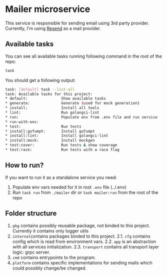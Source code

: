 # Mailer microservice

This service is responsible for sending email using 3rd party provider. Currently, I'm using [Resend](https://resend.com/overview) as a mail provider.

## Available tasks

You can see all available tasks running following command in the root of the repo:

```sh
task
```

You should get a following output:

```sh
task: [default] task --list-all
task: Available tasks for this project:
* default:               Show available tasks
* generate:              Generate (used for mock generation)
* install:               Install all tools
* lint:                  Run golangci-lint
* run:                   Populate env from .env file and run service
* run-with-env:
* test:                  Run tests
* install:gofumpt:       Install gofumpt
* install:lint:          Install golangci-lint
* install:mock:          Install mockgen
* test:cover:            Run tests & show coverage
* test:race:             Run tests with a race flag
```

## How to run?

If you want to run it as a standalone service you need:

1. Populate env vars needed for it in root `.env` file (../.env)
2. Run `task run` from `./mailer` dir or `task mailer:run` from the root of the repo

## Folder structure

1. `pkg` contains possibly reusable package, not binded to this project. Currently it contains only logger utils
2. `internal`contains packages binded to this project.
   2.1. `cfg` contains config which is read from environment vars.
   2.2. `app` is an abstraction with all services initialization.
   2.3. `transport` contains all transport layer logic: grpc server.
3. `cmd` contains entrypoints to the program.
4. `platform` contains specific implementations for sending mails which could possibly change/be changed.
